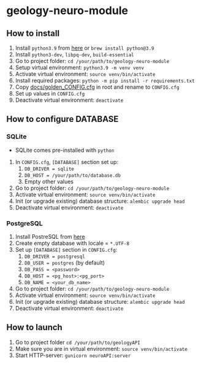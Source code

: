 # geology-neuro-module

## How to install

1. Install `python3.9` from [here](https://www.python.org/downloads/release/python-390/)
   or `brew install python@3.9`
1. Install `python3-dev`, `libpq-dev`, `build-essential`
2. Go to project folder: `cd /your/path/to/geology-neuro-module`
3. Setup virtual environment: `python3.9 -m venv venv`
4. Activate virtual environment: `source venv/bin/activate`
5. Install required packages: `python -m pip install -r requirements.txt`
6. Copy [docs/golden_CONFIG.cfg](docs/golden_CONFIG.cfg) in root and rename to `CONFIG.cfg`
7. Set up values in `CONFIG.cfg`
8. Deactivate virtual environment: `deactivate`

## How to configure DATABASE

### SQLite

* SQLite comes pre-installed with `python`

1. In `CONFIG.cfg`, `[DATABASE]` section set up:
   1. `DB_DRIVER = sqlite`
   2. `DB_HOST = /your/path/to/database.db`
   3. Empty other values
2. Go to project folder: `cd /your/path/to/geology-neuro-module`
3. Activate virtual environment: `source venv/bin/activate`
4. Init (or upgrade existing) database structure: `alembic upgrade head`
5. Deactivate virtual environment: `deactivate`

### PostgreSQL

1. Install PostreSQL from [here](https://www.postgresql.org/download/)
2. Create empty database with locale = `*.UTF-8`
3. Set up `[DATABASE]` section in `CONFIG.cfg`:
   1. `DB_DRIVER = postgresql`
   2. `DB_USER = postgres` (by default)
   1. `DB_PASS = <password>`
   2. `DB_HOST = <pg_host>:<pg_port>`
   3. `DB_NAME = <your_db_name>`
2. Go to project folder: `cd /your/path/to/geology-neuro-module`
3. Activate virtual environment: `source venv/bin/activate`
4. Init (or upgrade existing) database structure: `alembic upgrade head`
5. Deactivate virtual environment: `deactivate`

## How to launch

1. Go to project folder `cd /your/path/to/geologyAPI`
2. Make sure you are in virtual environment: `source venv/bin/activate`
3. Start HTTP-server: `gunicorn neuroAPI:server`
